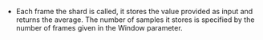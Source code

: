 - Each frame the shard is called, it stores the value provided as input and returns the average. The number of samples it stores is specified by the number of frames given in the Window parameter.